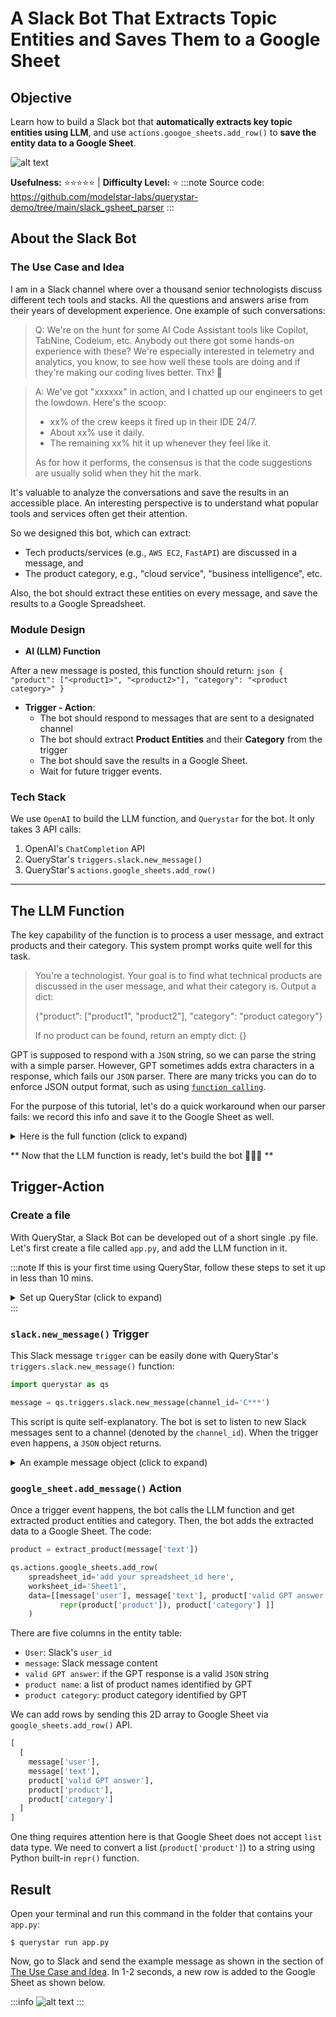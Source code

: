 # A Slack Bot That Extracts Topic Entities and Saves Them to a Google Sheet 

## Objective

Learn how to build a Slack bot that **automatically extracts key topic entities using LLM**, and use `actions.googoe_sheets.add_row()` to **save the entity data to a Google Sheet**.

![alt text](./title.png)

**Usefulness:** ⭐⭐⭐⭐⭐ | **Difficulty Level:** ⭐
:::note
Source code: https://github.com/modelstar-labs/querystar-demo/tree/main/slack_gsheet_parser
:::

## About the Slack Bot

### The Use Case and Idea
I am in a Slack channel where over a thousand senior technologists discuss different tech tools and stacks. All the questions and answers arise from their years of development experience. One example of such conversations:

> Q: We're on the hunt for some AI Code Assistant tools like Copilot, TabNine, Codeium, etc. Anybody out there got some hands-on experience with these? We're especially interested in telemetry and analytics, you know, to see how well these tools are doing and if they're making our coding lives better. Thx! 🚀

> A: We've got "xxxxxx" in action, and I chatted up our engineers to get the lowdown. Here's the scoop:
> - xx% of the crew keeps it fired up in their IDE 24/7.
> - About xx% use it daily.
> - The remaining xx% hit it up whenever they feel like it.
> 
> As for how it performs, the consensus is that the code suggestions are usually solid when they hit the mark.


It's valuable to analyze the conversations and save the results in an accessible place. An interesting perspective is to understand what popular tools and services often get their attention. 

So we designed this bot, which can extract:
- Tech products/services (e.g., `AWS EC2`, `FastAPI`) are discussed in a message, and
- The product category, e.g., "cloud service", "business intelligence", etc.

Also, the bot should extract these entities on every message, and save the results to a Google Spreadsheet.

### Module Design

-   **AI (LLM) Function**
  
  After a new message is posted, this function should return:
    ```json
    {
        "product": ["<product1>", "<product2>"],
        "category": "<product category>"
    }
    ```

-   **Trigger - Action**:
    -   The bot should respond to messages that are sent to a designated channel
    -   The bot should extract **Product Entities** and their **Category** from the trigger 
    -   The bot should save the results in a Google Sheet. 
    -   Wait for future trigger events.

### Tech Stack

We use `OpenAI` to build the LLM function, and `Querystar` for the bot. It only takes 3 API calls:

1. OpenAI's `ChatCompletion` API
2. QueryStar's `triggers.slack.new_message()`
3. QueryStar's `actions.google_sheets.add_row()`

---

## The LLM Function

The key capability of the function is to process a user message, and extract products and their category. This system prompt works quite well for this task.

> You're a technologist. Your goal is to find what technical products are discussed in the user message, and what their category is. Output a dict: 
>
> {"product": ["product1", "product2"],
>   "category": "product category"}
>
> If no product can be found, return an empty dict: {}

GPT is supposed to respond with a `JSON` string, so we can parse the string with a simple parser. However, GPT sometimes adds extra characters in a response, which fails our `JSON` parser. There are many tricks you can do to enforce JSON output format, such as using [`function calling`](https://platform.openai.com/docs/guides/gpt/function-calling). 

For the purpose of this tutorial, let's do a quick workaround when our parser fails: we record this info and save it to the Google Sheet as well.

<details><summary>Here is the full function (click to expand)</summary>
<p>

```python
# app.app
import openai
import json

openai.api_key = 'sk-***' #add your own openai api key

def extract_product(message: str) -> dict:
    prompt = [
        {
            "role": "system",
            "content": ("You're a technologist. "
                        "Your goal is to find what technical products are discussed "
                        "in the user message, and what their category is. "
                        "Output a dict: \n"
                        "{\"product\": [\"product1\", \"product2\"],"
                        "  \"category\": \"cloud service\"}\n\n"
                        "If no product can be found, return an empty dict: {}")
        },
        {
            "role": "user",
            "content": message
        },
    ]

    response = openai.ChatCompletion.create(
        model="gpt-3.5-turbo",
        messages=prompt,
        temperature=0,
        max_tokens=500)
    
    try:
        product = json.loads(response.choices[0].message['content'])
        product['valid GPT answer'] = True
    except:
        product = {'valid GPT answer': False}

    return product
```

</p>
</details>


** Now that the LLM function is ready, let's build the bot 💪🏽🤖 **


## Trigger-Action


### Create a file

With QueryStar, a Slack Bot can be developed out of a short single .py file. Let's first create a file called `app.py`, and add the LLM function in it. 

:::note
If this is your first time using QueryStar, follow these steps to set it up in less than 10 mins. 

<details><summary>Set up QueryStar (click to expand)</summary>
<p>

First off, let's [get a QueryStar token](../../quickstart/token), [installed the library](../../quickstart/install), and make sure you can [run the `hello world` Slack bot](../../quickstart/coding). The setup process should only .

Note:
- QueryStar automatically integrate 3rd party API services which also include Slack authorization, so we do **NOT** need a Slack token here.
- QueryStar token is free for one Slack workspace connection and unlimited bots in that workspace.


</p>
</details>
:::


### `slack.new_message()` Trigger

This Slack message `trigger` can be easily done with QueryStar's `triggers.slack.new_message()` function:

```python
import querystar as qs

message = qs.triggers.slack.new_message(channel_id='C***')
```

This script is quite self-explanatory. The bot is set to listen to new Slack messages sent to a channel (denoted by the `channel_id`). When the trigger even happens, a `JSON` object returns.


<details><summary>An example message object (click to expand)</summary>
<p>

```json
{
   "client_msg_id":"...",
   "type":"message",
   "text":"I've been trying...",
   "user":"useid...",
   "ts":"1693582549.746649",
   "blocks":[...],
   "team":"...",
   "thread_ts":"1693536314.270179",
   "parent_user_id":"...",
   "channel":"C05PRRJ0H4N",
   "event_ts":"1693582549.746649",
   "channel_type":"group"
}
```

</p>
</details>


### `google_sheet.add_message()` Action

Once a trigger event happens, the bot calls the LLM function and get extracted product entities and category. Then, the bot adds the extracted data to a Google Sheet. The code:

```python
product = extract_product(message['text'])

qs.actions.google_sheets.add_row(
    spreadsheet_id='add your spreadsheet_id here',
    worksheet_id='Sheet1',
    data=[[message['user'], message['text'], product['valid GPT answer'], 
           repr(product['product']), product['category'] ]]
    )

```


There are five columns in the entity table:
- `User`: Slack's `user_id`
- `message`: Slack message content
- `valid GPT answer`: if the GPT response is a valid `JSON` string
- `product name`: a list of product names identified by GPT
- `product category`: product category identified by GPT

We can add rows by sending this 2D array to Google Sheet via `google_sheets.add_row()` API.

```python
[
  [
    message['user'], 
    message['text'], 
    product['valid GPT answer'], 
    product['product'],
    product['category'] 
  ]
]
```

One thing requires attention here is that Google Sheet does not accept `list` data type. We need to convert a list (`product['product']`) to a string using Python built-in `repr()` function.


## Result

Open your terminal and run this command in the folder that contains your `app.py`:

```shell
$ querystar run app.py
```

Now, go to Slack and send the example message as shown in the section of [The Use Case and Idea](#the-use-case-and-idea). In 1-2 seconds, a new row is added to the Google Sheet as shown below.

:::info
![alt text](./result.png)
:::